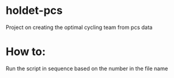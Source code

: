 # holdet-pcs

Project on creating the optimal cycling team from pcs data

# How to:

Run the script in sequence based on the number in the file name
